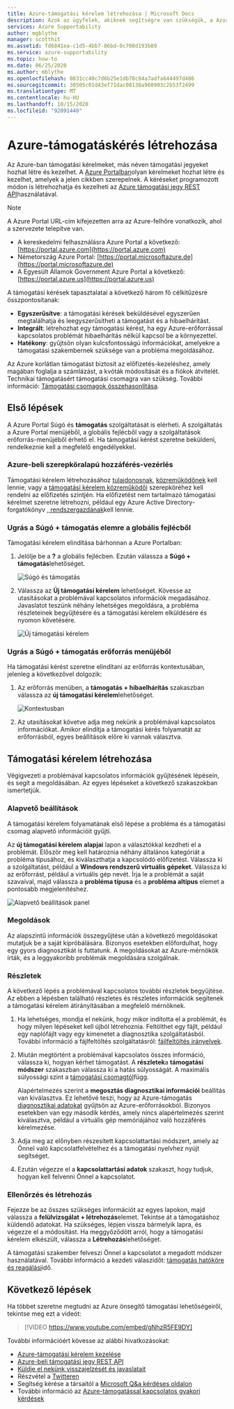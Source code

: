 ```yaml
---
title: Azure-támogatási kérelem létrehozása | Microsoft Docs
description: Azok az ügyfelek, akiknek segítségre van szükségük, a Azure Portal használhatják az önkiszolgáló megoldásokat, valamint a támogatási kérések létrehozását és kezelését.
services: Azure Supportability
author: mgblythe
manager: scotthit
ms.assetid: fd6841ea-c1d5-4bb7-86bd-0c708d193b89
ms.service: azure-supportability
ms.topic: how-to
ms.date: 06/25/2020
ms.author: mblythe
ms.openlocfilehash: 0831cc40c7d6b25e1db78c84a7adfa644497d486
ms.sourcegitcommit: 30505c01d43ef71dac08138a960903c2b53f2499
ms.translationtype: MT
ms.contentlocale: hu-HU
ms.lasthandoff: 10/15/2020
ms.locfileid: "92091440"
---
```

# <a name="create-an-azure-support-request"></a>Azure-támogatáskérés létrehozása

Az Azure-ban támogatási kérelmeket, más néven támogatási jegyeket hozhat létre és kezelhet. A [Azure Portalban](https://portal.azure.com)olyan kérelmeket hozhat létre és kezelhet, amelyek a jelen cikkben szerepelnek. A kéréseket programozott módon is létrehozhatja és kezelheti az [Azure támogatási jegy REST API](/rest/api/support)használatával.

> [!NOTE]
> A Azure Portal URL-cím kifejezetten arra az Azure-felhőre vonatkozik, ahol a szervezete telepítve van.
>
>* A kereskedelmi felhasználásra Azure Portal a következő: [https://portal.azure.com](https://portal.azure.com)
>* Németország Azure Portal: [https://portal.microsoftazure.de](https://portal.microsoftazure.de)
>* A Egyesült Államok Government Azure Portal a következő: [https://portal.azure.us](https://portal.azure.us)

A támogatási kérések tapasztalatai a következő három fő célkitűzésre összpontosítanak:

* **Egyszerűsítve**: a támogatási kérések beküldésével egyszerűen megtalálhatja és leegyszerűsítheti a támogatást és a hibaelhárítást.
* **Integrált**: létrehozhat egy támogatási kérést, ha egy Azure-erőforrással kapcsolatos problémát hibaelhárítás nélkül kapcsol be a környezettel.
* **Hatékony**: gyűjtsön olyan kulcsfontosságú információkat, amelyekre a támogatási szakembernek szüksége van a probléma megoldásához.

Az Azure korlátlan támogatást biztosít az előfizetés-kezeléshez, amely magában foglalja a számlázást, a kvóták módosítását és a fiókok átvitelét. Technikai támogatásért támogatási csomagra van szükség. További információ: [Támogatási csomagok összehasonlítása](https://azure.microsoft.com/support/plans).

## <a name="getting-started"></a>Első lépések

A Azure Portal Súgó és **támogatás** szolgáltatását is elérheti. A szolgáltatás a Azure Portal menüjéből, a globális fejlécből vagy a szolgáltatások erőforrás-menüjéből érhető el. Ha támogatási kérést szeretne beküldeni, rendelkeznie kell a megfelelő engedélyekkel.

### <a name="azure-role-based-access-control"></a>Azure-beli szerepköralapú hozzáférés-vezérlés

Támogatási kérelem létrehozásához [tulajdonosnak](../../role-based-access-control/built-in-roles.md#owner), [közreműködőnek](../../role-based-access-control/built-in-roles.md#contributor) kell lennie, vagy a [támogatási kérelem közreműködői](../../role-based-access-control/built-in-roles.md#support-request-contributor) szerepköréhez kell rendelni az előfizetés szintjén. Ha előfizetést nem tartalmazó támogatási kérelmet szeretne létrehozni, például egy Azure Active Directory-forgatókönyv [, rendszergazdának](../../active-directory/users-groups-roles/directory-assign-admin-roles.md)kell lennie.

### <a name="go-to-help--support-from-the-global-header"></a>Ugrás a Súgó + támogatás elemre a globális fejlécből

Támogatási kérelem elindítása bárhonnan a Azure Portalban:

1. Jelölje be a **?** a globális fejlécben. Ezután válassza a **Súgó + támogatás**lehetőséget.

   ![Súgó és támogatás](./media/how-to-create-azure-support-request/helpandsupportnewlower.png)

1. Válassza az **Új támogatási kérelem** lehetőséget. Kövesse az utasításokat a problémával kapcsolatos információk megadásához. Javaslatot teszünk néhány lehetséges megoldásra, a probléma részleteinek begyűjtésére és a támogatási kérelem elküldésére és nyomon követésére.

   ![Új támogatási kérelem](./media/how-to-create-azure-support-request/newsupportrequest2lower.png)

### <a name="go-to-help--support-from-a-resource-menu"></a>Ugrás a Súgó + támogatás erőforrás menüjéből

Ha támogatási kérést szeretne elindítani az erőforrás kontextusában, jelenleg a következővel dolgozik:

1. Az erőforrás menüben, a **támogatás + hibaelhárítás** szakaszban válassza az **új támogatási kérelem**lehetőséget.

   ![Kontextusban](./media/how-to-create-azure-support-request/incontext2lower.png)

1. Az utasításokat követve adja meg nekünk a problémával kapcsolatos információkat. Amikor elindítja a támogatási kérés folyamatát az erőforrásból, egyes beállítások előre ki vannak választva.

## <a name="create-a-support-request"></a>Támogatási kérelem létrehozása

Végigvezeti a problémával kapcsolatos információk gyűjtésének lépésein, és segít a megoldásában. Az egyes lépéseket a következő szakaszokban ismertetjük.

### <a name="basics"></a>Alapvető beállítások

A támogatási kérelem folyamatának első lépése a probléma és a támogatási csomag alapvető információit gyűjti.

Az **új támogatási kérelem** **alapjai** lapon a választókkal kezdheti el a problémát. Először meg kell határoznia néhány általános kategóriát a probléma típusához, és kiválaszthatja a kapcsolódó előfizetést. Válassza ki a szolgáltatást, például a **Windows rendszerű virtuális gépeket**. Válassza ki az erőforrást, például a virtuális gép nevét. Írja le a problémát a saját szavaival, majd válassza a **probléma típusa** és a **probléma altípus** elemet a pontosabb megjelenítéshez.

![Alapvető beállítások panel](./media/how-to-create-azure-support-request/basics2lower.png)

### <a name="solutions"></a>Megoldások

Az alapszintű információk összegyűjtése után a következő megoldásokat mutatjuk be a saját kipróbálására. Bizonyos esetekben előfordulhat, hogy egy gyors diagnosztikát is futtatunk. A megoldásokat az Azure-mérnökök írták, és a leggyakoribb problémák megoldására szolgálnak.

### <a name="details"></a>Részletek

A következő lépés a problémával kapcsolatos további részletek begyűjtése. Az ebben a lépésben található részletes és részletes információk segítenek a támogatási kérelem átirányításában a megfelelő mérnöknek.

1. Ha lehetséges, mondja el nekünk, hogy mikor indította el a problémát, és hogy milyen lépéseket kell újból létrehoznia. Feltölthet egy fájlt, például egy naplófájlt vagy egy kimenetet a diagnosztika szolgáltatásból. További információ a fájlfeltöltés szolgáltatásról: [fájlfeltöltés irányelvek](how-to-manage-azure-support-request.md#file-upload-guidelines).

1. Miután megtörtént a problémával kapcsolatos összes információ, válassza ki, hogyan kérhet támogatást. A **részletek**a **támogatási módszer** szakaszban válassza ki a hatás súlyosságát. A maximális súlyossági szint a [támogatási csomagtól](https://azure.microsoft.com/support/plans)függ.

    Alapértelmezés szerint a **megosztás diagnosztikai információi** beállítás van kiválasztva. Ez lehetővé teszi, hogy az Azure-támogatás [diagnosztikai adatokat](https://azure.microsoft.com/support/legal/support-diagnostic-information-collection/) gyűjtsön az Azure-erőforrásokból. Bizonyos esetekben van egy második kérdés, amely nincs alapértelmezés szerint kiválasztva, például a virtuális gép memóriájához való hozzáférés kérelmezése.

1. Adja meg az előnyben részesített kapcsolattartási módszert, amely az Önnel való kapcsolatfelvételhez és a támogatási nyelvhez nyújt segítséget.

1. Ezután végezze el a **kapcsolattartási adatok** szakaszt, hogy tudjuk, hogyan kell felvenni Önnel a kapcsolatot.

### <a name="review--create"></a>Ellenőrzés és létrehozás

Fejezze be az összes szükséges információt az egyes lapokon, majd válassza a **felülvizsgálat + létrehozás**elemet. Tekintse át a támogatáshoz küldendő adatokat. Ha szükséges, lépjen vissza bármelyik lapra, és végezze el a módosítást. Ha meggyőződött arról, hogy a támogatási kérelem elkészült, válassza a **Létrehozás**lehetőséget.

A támogatási szakember felveszi Önnel a kapcsolatot a megadott módszer használatával. További információ a kezdeti válaszidőt: [támogatás hatóköre és reagálási](https://azure.microsoft.com/support/plans/response/)idő.


## <a name="next-steps"></a>Következő lépések

Ha többet szeretne megtudni az Azure önsegítő támogatási lehetőségeiről, tekintse meg ezt a videót:

> [!VIDEO https://www.youtube.com/embed/gNhzR5FE9DY]

További információért kövesse az alábbi hivatkozásokat:

* [Azure-támogatási kérelem kezelése](how-to-manage-azure-support-request.md)
* [Azure-beli támogatási jegy REST API](/rest/api/support)
* [Küldje el nekünk visszajelzését és javaslatait](https://feedback.azure.com/forums/266794-support-feedback)
* Részvétel a [Twitteren](https://twitter.com/azuresupport)
* Segítség kérése a társaitól a [Microsoft Q&a kérdéses oldalon](/answers/products/azure)
* További információ az [Azure-támogatással kapcsolatos gyakori kérdések](https://azure.microsoft.com/support/faq)